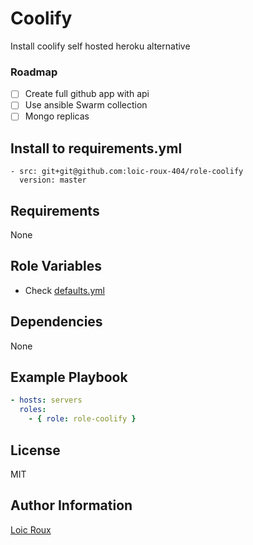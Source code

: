 # Coolify

Install coolify self hosted heroku alternative

### Roadmap

- [ ] Create full github app with api
- [ ] Use ansible Swarm collection
- [ ] Mongo replicas

## Install to requirements.yml

```
- src: git+git@github.com:loic-roux-404/role-coolify
  version: master
```

## Requirements

None

## Role Variables

- Check [defaults.yml](./defaults/main.yml)

## Dependencies

None

## Example Playbook

```yaml
- hosts: servers
  roles:
    - { role: role-coolify }
```

## License

MIT

## Author Information

[Loic Roux](github.com/loic-roux-404)
